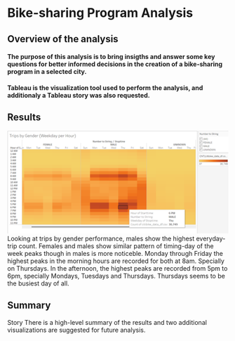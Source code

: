 # Bike-sharing Program Analysis

## Overview of the analysis
#### The purpose of this analysis is to bring insigths and answer some key questions for better informed decisions in the creation of a bike-sharing program in a selected city. 
#### Tableau is the visualization tool used to perform the analysis, and additionaly a Tableau story was also requested.  

## Results


![D24](https://github.com/Connectime4ever/bikesharing/blob/main/D24.png)
Looking at trips by gender performance, males show the highest everyday-trip count. 
Females and males show similar pattern of timing-day of the week peaks though in males is more noticeble. Monday through Friday the highest peaks in the morning hours are recorded for both at 8am. Specially on Thursdays. In the afternoon, the highest peaks are recorded from 5pm to 6pm, specially Mondays, Tuesdays and Thursdays. 
Thursdays seems to be the busiest day of all. 


## Summary
Story 
There is a high-level summary of the results and two additional visualizations are suggested for future analysis. 